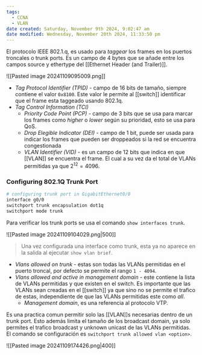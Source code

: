 ```yaml
---
tags:
  - CCNA
  - VLAN
date created: Saturday, November 9th 2024, 9:02:47 am
date modified: Wednesday, November 20th 2024, 11:33:50 pm
---
```

El protocolo IEEE 802.1.q, es usado para _taggear_ los frames en los puertos troncales o trunk ports. Es un campo de 4 bytes que se añade entre los campos source y ethertype del [[Ethernet Header (and Trailer)]]. 

![[Pasted image 20241109095009.png]]
- _Tag Protocol Identifier (TPID)_ - campo de 16 bits de tamaño, siempre contiene el valor `0x8100`. Este valor le permite al [[switch]] identificar que el frame esta taggeado usando 802.1q. 
- _Tag Control Information (TCI)_ 
	- _Priority Code Point (PCP)_ - campo de 3 bits que se usa para marcar los frames como _higher_ o _lower_ según su prioridad, esto se usa para QoS. 
	- _Drop Elegible Indicator (DEI)_ - campo de 1 bit, puede ser usada para indicar los frames que pueden ser droppeados si la red se encuentra congestionada
	- _VLAN Identifier (VID)_ - es un campo de 12 bits que indica en que [[VLAN]] se encuentra el frame. El cual a su vez da el total de VLANs permitidas ya que $2^{12}=4096$. 


### Configuring 802.1Q Trunk Port

``` bash
# configuring trunk port in GigabitEthernet0/0
interface g0/0
switchport trunk encapsulation dot1q 
switchport mode trunk 
```

Para verificar los trunk ports se usa el comando `show interfaces trunk`. 

![[Pasted image 20241109104029.png|500]]
> Una vez configurada una interface como trunk, esta ya no aparece en la salida al ejecutar `show vlan brief`.

- _Vlans allowed on trunk_ - estas son todas las VLANs permitidas en el puerto troncal, por defecto se permite el rango `1 - 4094`.
- _Vlans allowed and active in management domain_ - este contiene la lista de VLANs permitidas y que existen en el switch. Es importante que las VLANs sean creadas en el [[switch]] ya que sino no se permite el trafico de estas, independiente de que las VLANs permitidas este como _all_.
	- _Management domain_, es una referencia al protocolo VTP. 

Es una practica comun permitir solo las [[VLAN]]s necesarias dentro de un trunk port. Esto además limita el tamaño de los broadcast domain, ya solo permites el trafico broadcast y unknown unicast de las VLANs permitidas. El comando se configuración es `switchport trunk allowed vlan <option>`. 

![[Pasted image 20241109174426.png|400]]


